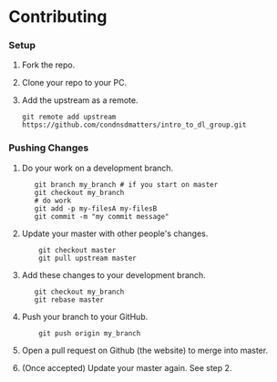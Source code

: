 # Contributing

### Setup
1. Fork the repo.

2. Clone your repo to your PC.

3. Add the upstream as a remote. 
    
    `git remote add upstream https://github.com/condnsdmatters/intro_to_dl_group.git`

### Pushing Changes

1. Do your work on a development branch.
   ```
      git branch my_branch # if you start on master
      git checkout my_branch
      # do work 
      git add -p my-filesA my-filesB
      git commit -m "my commit message"
   ```

2. Update your master with other people's changes. 
   ```
       git checkout master
       git pull upstream master 
   ```

3. Add these changes to your development branch.
   ```
      git checkout my_branch
      git rebase master
   ```

4. Push your branch to your GitHub.
   ```
       git push origin my_branch
   ```

5. Open a pull request on Github (the website) to merge into master.

6. (Once accepted) Update your master again. See step 2.
